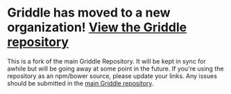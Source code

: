 Griddle has moved to a new organization! [View the Griddle repository](https://github.com/GriddleGriddle/Griddle)
=======

This is a fork of the main Griddle Repository.  It will be kept in sync for awhile but will be going away at some point in the future. If you're using the repository as an npm/bower source, please update your links. Any issues should be submitted in the [main Griddle repository](https://github.com/GriddleGriddle/Griddle). 
